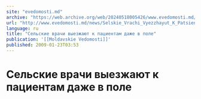 ```yaml
---
site: "evedomosti.md"
archive: "https://web.archive.org/web/20240518005426/www.evedomosti.md/news/Selskie_Vrachi_Vyezzhayut_K_Patsientam_Dazhe_V_Pole"
url: "http://www.evedomosti.md/news/Selskie_Vrachi_Vyezzhayut_K_Patsientam_Dazhe_V_Pole"
language: ru
title: "Сельские врачи выезжают к пациентам даже в поле"
publication: '[[Moldavskie Vedomosti]]'
published: 2009-01-23T03:53
---
```


# Сельские врачи выезжают к пациентам даже в поле

